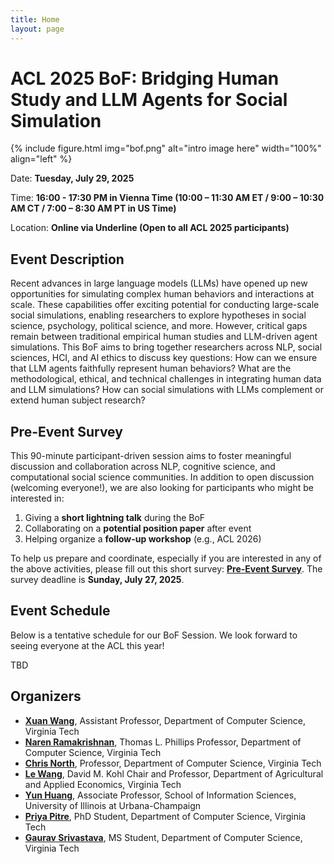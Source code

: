 ```yaml
---
title: Home
layout: page
---
```


# ACL 2025 BoF: Bridging Human Study and LLM Agents for Social Simulation

{% include figure.html img="bof.png" alt="intro image here" width="100%" align="left" %}

Date: **Tuesday, July 29, 2025**

Time: **16:00 - 17:30 PM in Vienna Time (10:00 – 11:30 AM ET / 9:00 – 10:30 AM CT / 7:00 – 8:30 AM PT in US Time)**

Location: **Online via Underline (Open to all ACL 2025 participants)**

## Event Description
Recent advances in large language models (LLMs) have opened up new opportunities for simulating complex human behaviors and interactions at scale. These capabilities offer exciting potential for conducting large-scale social simulations, enabling researchers to explore hypotheses in social science, psychology, political science, and more. However, critical gaps remain between traditional empirical human studies and LLM-driven agent simulations. This BoF aims to bring together researchers across NLP, social sciences, HCI, and AI ethics to discuss key questions: How can we ensure that LLM agents faithfully represent human behaviors? What are the methodological, ethical, and technical challenges in integrating human data and LLM simulations? How can social simulations with LLMs complement or extend human subject research?

## Pre-Event Survey
This 90-minute participant-driven session aims to foster meaningful discussion and collaboration across NLP, cognitive science, and computational social science communities. In addition to open discussion (welcoming everyone!), we are also looking for participants who might be interested in:

1. Giving a **short lightning talk** during the BoF
2. Collaborating on a **potential position paper** after event
3. Helping organize a **follow-up workshop** (e.g., ACL 2026)

To help us prepare and coordinate, especially if you are interested in any of the above activities, please fill out this short survey: [**Pre-Event Survey**](https://docs.google.com/forms/d/e/1FAIpQLSfMj6X4RXfGgJPRjXpRDo1EEmE1TgEtGZ2V9yEArkJ_RvfyLA/viewform?usp=header). The survey deadline is **Sunday, July 27, 2025**. 


## Event Schedule
Below is a tentative schedule for our BoF Session. We look forward to seeing everyone at the ACL this year!

TBD

<!--
<table style="table-layout: fixed; width: 100%; border: 1px solid black; border-collapse: collapse; margin-bottom: 32px;">
  <thead>
    <tr>
      <th style="width: 160px; border: 1px solid black; padding: 8px; text-align: center; background-color: #f2f2f2;">Time</th>
      <th style="border: 1px solid black; padding: 8px; text-align: center; background-color: #f2f2f2;">Event</th>
    </tr>
  </thead>
  <tbody>
    <tr>
      <td style="border: 1px solid black; padding: 8px;">12:30 PM - 1 PM</td>
      <td style="border: 1px solid black; padding: 8px;">
        <b>Student Research Highlights:</b>
        <ul style="margin: 8px 0 0 16px; padding-left: 0;">
          <li><i>HippoFlow: Personalized Linguistic Embeddings for Predicting SMS Authorship and Personality Traits</i>. Rhys Jones, Mikey Harrigan, Carissa Bostian</li>
          <li><i>Deep Learning Surrogate Model for Property Prediction of Metal Organic Frameworks</i>. Padmapriya Rengasamy, Atharva Anchalwar</li>
          <li><i>2-D Rocket Landing Using Reinforcement Learning</i>. Jordan Holmes, Adam Lee, Rayan Bouhal</li>
        </ul>
      </td>
    </tr>
    <tr>
      <td style="border: 1px solid black; padding: 8px; background-color: #f2f2f2;">1 PM - 2 PM</td>
      <td style="border: 1px solid black; padding: 8px; background-color: #f2f2f2;"><b>Invited Talk: <a href="https://www.linkedin.com/in/zijian-zhang-uoft/?originalSubdomain=ca">Zijian Zhang</a></b>, Ph.D. Student, Vector Institute at the University of Toronto, <b><i>AI Agents for Quantum Experiments</i></b></td>
    </tr>
    <tr>
      <td style="border: 1px solid black; padding: 8px;">2 PM - 3 PM</td>
      <td style="border: 1px solid black; padding: 8px;"><b>Invited Talk: <a href="https://guangyuwanglab.github.io/web/">Dr. Guangyu Wang</a></b>, Director of Center for Bioinformatics and Computational Biology (CB2), Associate Professor of Computational Biology, Houston Methodist, Weill Cornell Medical College, <b><i>Foundation Models for Multi-Omics and Spatial Omics</i></b></td>
    </tr>
  </tbody>
</table>
-->

## Organizers
- [**Xuan Wang**](https://xuanwang91.github.io/), Assistant Professor, Department of Computer Science, Virginia Tech
- [**Naren Ramakrishnan**](https://sanghani.cs.vt.edu/person/naren-ramakrishnan.html), Thomas L. Phillips Professor, Department of Computer Science, Virginia Tech
- [**Chris North**](https://wordpress.cs.vt.edu/infovis/), Professor, Department of Computer Science, Virginia Tech
- [**Le Wang**](https://aaec.vt.edu/people/faculty/lwang.html), David M. Kohl Chair and Professor, Department of Agricultural and Applied Economics, Virginia Tech
- [**Yun Huang**](https://ischool.illinois.edu/people/yun-huang), Associate Professor, School of Information Sciences, University of Illinois at Urbana-Champaign
- [**Priya Pitre**](https://priyapitre.github.io/), PhD Student, Department of Computer Science, Virginia Tech
- [**Gaurav Srivastava**](https://ctrl-gaurav.github.io/), MS Student, Department of Computer Science, Virginia Tech
